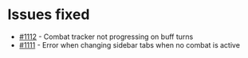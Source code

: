 # Issues fixed
- [#1112](https://gitlab.com/dragonshorn/D35E/-/issues/1112) - Combat tracker not progressing on buff turns
- [#1111](https://gitlab.com/dragonshorn/D35E/-/issues/1111) - Error when changing sidebar tabs when no combat is active
